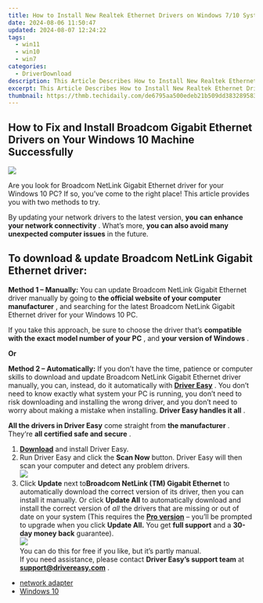 ```yaml
---
title: How to Install New Realtek Ethernet Drivers on Windows 7/10 Systems
date: 2024-08-06 11:50:47
updated: 2024-08-07 12:24:22
tags:
  - win11
  - win10
  - win7
categories:
  - DriverDownload
description: This Article Describes How to Install New Realtek Ethernet Drivers on Windows 7/10 Systems
excerpt: This Article Describes How to Install New Realtek Ethernet Drivers on Windows 7/10 Systems
thumbnail: https://thmb.techidaily.com/de6795aa500edeb21b509dd38328958388c423fd6f106f3aad361adc4196159e.jpg
---
```


## How to Fix and Install Broadcom Gigabit Ethernet Drivers on Your Windows 10 Machine Successfully

![](https://images.drivereasy.com/wp-content/uploads/2018/12/snap000007.png)

 Are you look for Broadcom NetLink Gigabit Ethernet driver for your Windows 10 PC?  If so, you’ve come to the right place! This article provides you with two methods to try.

 By updating your network drivers to the latest version, **you**  **can**  **enhance your network connectivity** . What’s more, **you can also avoid many unexpected computer issues**   in the future.

## **To download & update Broadcom NetLink Gigabit Ethernet driver:**

**Method 1 – Manually:**  You can update Broadcom NetLink Gigabit Ethernet driver manually by going to **the official website of your computer manufacturer** , and searching for the latest Broadcom NetLink Gigabit Ethernet driver for your Windows 10 PC.

 If you take this approach, be sure to choose the driver that’s **compatible with the exact model number of your PC** , and **your version of Windows** .

**Or**

**Method 2 – Automatically:**   If you don’t have the time, patience or computer skills to download and update Broadcom NetLink Gigabit Ethernet driver manually, you can, instead, do it automatically with **[Driver Easy](https://tools.techidaily.com/drivereasy/download/)**  .  You don’t need to know exactly what system your PC is running, you don’t need to risk downloading and installing the wrong driver, and you don’t need to worry about making a mistake when installing. **Driver Easy handles it all** .

**All the drivers in Driver Easy** come straight from **the manufacturer** . They‘re **all certified safe and secure** .

1. **[Download](https://tools.techidaily.com/drivereasy/download/)**  and install Driver Easy.
2. Run Driver Easy and click the **Scan Now**  button. Driver Easy will then scan your computer and detect any problem drivers.  
![](https://images.drivereasy.com/wp-content/uploads/2018/12/snap000001.png)
3. Click **Update**  next to**Broadcom NetLink (TM) Gigabit Ethernet** to automatically download the correct version of its driver, then you can install it manually. Or click **Update All**  to automatically download and install the correct version of _all_  the drivers that are missing or out of date on your system (This requires the **[Pro version](https://tools.techidaily.com/drivereasy/download/)**  – you’ll be prompted to upgrade when you click **Update All.** You get **full support**  and a **30-day money back**  guarantee).  
![](https://images.drivereasy.com/wp-content/uploads/2018/12/snap000005.png)  
 You can do this for free if you like, but it’s partly manual.  
 If you need assistance, please contact **Driver Easy’s support team** at [**support@drivereasy.com**](https://tools.techidaily.com/drivereasy/download/) .

* [network adapter](https://tools.techidaily.com/drivereasy/download/)
* [Windows 10](https://tools.techidaily.com/drivereasy/download/)

<ins class="adsbygoogle"
     style="display:block"
     data-ad-format="autorelaxed"
     data-ad-client="ca-pub-7571918770474297"
     data-ad-slot="1223367746"></ins>



<ins class="adsbygoogle"
     style="display:block"
     data-ad-client="ca-pub-7571918770474297"
     data-ad-slot="8358498916"
     data-ad-format="auto"
     data-full-width-responsive="true"></ins>
